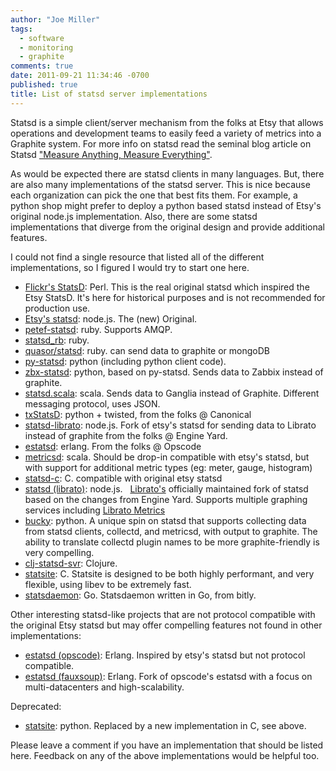 ```yaml
---
author: "Joe Miller"
tags:
  - software
  - monitoring
  - graphite
comments: true
date: 2011-09-21 11:34:46 -0700
published: true
title: List of statsd server implementations
---
```


Statsd is a simple client/server mechanism from the folks at Etsy that allows operations and development teams to easily feed a variety of metrics into a Graphite system. For more info on statsd read the seminal blog article on Statsd ["Measure Anything, Measure Everything"](http://codeascraft.etsy.com/2011/02/15/measure-anything-measure-everything/ "Etsy: Measure Anything, Measure Everything").

<!--more-->

As would be expected there are statsd clients in many languages. But, there are also many implementations of the statsd server. This is nice because each organization can pick the one that best fits them. For example, a python shop might prefer to deploy a python based statsd instead of Etsy's original node.js implementation. Also, there are some statsd implementations that diverge from the original design and provide additional features.

I could not find a single resource that listed all of the different implementations, so I figured I would try to start one here.

- [Flickr's StatsD](https://github.com/iamcal/Flickr-StatsD "https://github.com/iamcal/Flickr-StatsD"): Perl. This is the real original statsd which inspired the Etsy StatsD. It's here for historical purposes and is not recommended for production use.
- [Etsy's statsd](https://github.com/etsy/statsd "https://github.com/etsy/statsd"): node.js. The (new) Original.
- [petef-statsd](https://github.com/fetep/ruby-statsd "https://github.com/fetep/ruby-statsd"): ruby. Supports AMQP.
- [statsd\_rb](https://github.com/seatgeek/statsd_rb "https://github.com/seatgeek/statsd\_rb"): ruby.
- [quasor/statsd](https://github.com/quasor/statsd "https://github.com/quasor/statsd"): ruby. can send data to graphite or mongoDB
- [py-statsd](https://github.com/sivy/py-statsd "py-statsd"): python (including python client code).
- [zbx-statsd](https://github.com/pistolero/zbx-statsd "https://github.com/pistolero/zbx-statsd"): python, based on py-statsd. Sends data to Zabbix instead of graphite.
- [statsd.scala](https://github.com/jamesgolick/statsd.scala "https://github.com/jamesgolick/statsd.scala"): scala. Sends data to Ganglia instead of Graphite. Different messaging protocol, uses JSON.
- [txStatsD](https://launchpad.net/txstatsd "https://launchpad.net/txstatsd"): python + twisted, from the folks @ Canonical
- [statsd-librato](https://github.com/engineyard/statsd-librato "https://github.com/engineyard/statsd-librato"): node.js. Fork of etsy's statsd for sending data to Librato instead of graphite from the folks @ Engine Yard.
- [estatsd](https://github.com/opscode/estatsd "https://github.com/opscode/estatsd"): erlang. From the folks @ Opscode
- [metricsd](https://github.com/mojodna/metricsd "https://github.com/mojodna/metricsd"): scala. Should be drop-in compatible with etsy's statsd, but with support for additional metric types (eg: meter, gauge, histogram)
- [statsd-c](https://github.com/jbuchbinder/statsd-c "statsd-c"): C. compatible with original etsy statsd
- [statsd (librato)](https://github.com/librato/statsd "statsd (librato)"): node.js.   [Librato's](http://librato.com/ "Librato") officially maintained fork of statsd based on the changes from Engine Yard. Supports multiple graphing services including [Librato Metrics](http://metrics.librato.com "Librato Metrics")
- [bucky](https://github.com/cloudant/bucky "bucky"): python. A unique spin on statsd that supports collecting data from statsd clients, collectd, and metricsd, with output to graphite. The ability to translate collectd plugin names to be more graphite-friendly is very compelling.
- [clj-statsd-svr](https://github.com/netmelody/clj-statsd-svr "clj-statsd-svr"): Clojure.
- [statsite](https://github.com/armon/statsite "statsite"): C. Statsite is designed to be both highly performant, and very flexible, using libev to be extremely fast.
- [statsdaemon](https://github.com/bitly/statsdaemon "statsdaemon"): Go. Statsdaemon written in Go, from bitly.

Other interesting statsd-like projects that are not protocol compatible with the original Etsy statsd but may offer compelling features not found in other implementations:

- [estatsd (opscode)](https://github.com/opscode/estatsd): Erlang. Inspired by etsy's statsd but not protocol compatible.
- [estatsd (fauxsoup)](https://github.com/fauxsoup/estatsd): Erlang. Fork of opscode's estatsd with a focus on multi-datacenters and high-scalability.

Deprecated:

- [statsite](https://github.com/kiip/statsite/ "https://github.com/kiip/statsite/"): python. Replaced by a new implementation in C, see above.

Please leave a comment if you have an implementation that should be listed here. Feedback on any of the above implementations would be helpful too.
